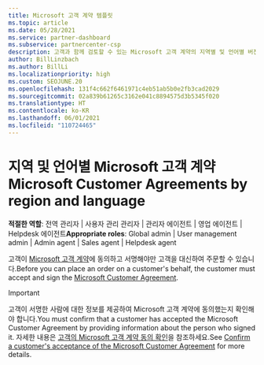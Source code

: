 ```yaml
---
title: Microsoft 고객 계약 템플릿
ms.topic: article
ms.date: 05/28/2021
ms.service: partner-dashboard
ms.subservice: partnercenter-csp
description: 고객과 함께 검토할 수 있는 Microsoft 고객 계약의 지역별 및 언어별 버전을 찾아서 다운로드할 위치를 알아봅니다.
author: BillLinzbach
ms.author: BillLi
ms.localizationpriority: high
ms.custom: SEOJUNE.20
ms.openlocfilehash: 131f4c662f6461971c4eb51ab5b0e2fb3cad2029
ms.sourcegitcommit: 02a839b61265c3162e041c8894575d3b5345f020
ms.translationtype: HT
ms.contentlocale: ko-KR
ms.lasthandoff: 06/01/2021
ms.locfileid: "110724465"
---
```

# <a name="microsoft-customer-agreements-by-region-and-language"></a><span data-ttu-id="8f5b2-103">지역 및 언어별 Microsoft 고객 계약</span><span class="sxs-lookup"><span data-stu-id="8f5b2-103">Microsoft Customer Agreements by region and language</span></span>

<span data-ttu-id="8f5b2-104">**적절한 역할**: 전역 관리자 | 사용자 관리 관리자 | 관리자 에이전트 | 영업 에이전트 | Helpdesk 에이전트</span><span class="sxs-lookup"><span data-stu-id="8f5b2-104">**Appropriate roles**: Global admin | User management admin | Admin agent | Sales agent | Helpdesk agent</span></span>

<span data-ttu-id="8f5b2-105">고객이 [Microsoft 고객 계약](https://www.microsoft.com/licensing/docs/customeragreement)에 동의하고 서명해야만 고객을 대신하여 주문할 수 있습니다.</span><span class="sxs-lookup"><span data-stu-id="8f5b2-105">Before you can place an order on a customer's behalf, the customer must accept and sign the [Microsoft Customer Agreement](https://www.microsoft.com/licensing/docs/customeragreement).</span></span>

>[!IMPORTANT]
> <span data-ttu-id="8f5b2-106">고객이 서명한 사람에 대한 정보를 제공하여 Microsoft 고객 계약에 동의했는지 확인해야 합니다.</span><span class="sxs-lookup"><span data-stu-id="8f5b2-106">You must confirm that a customer has accepted the Microsoft Customer Agreement by providing information about the person who signed it.</span></span> <span data-ttu-id="8f5b2-107">자세한 내용은 [고객의 Microsoft 고객 계약 동의 확인](./confirm-customer-agreement.md)을 참조하세요.</span><span class="sxs-lookup"><span data-stu-id="8f5b2-107">See [Confirm a customer's acceptance of the Microsoft Customer Agreement](./confirm-customer-agreement.md) for more details.</span></span>
